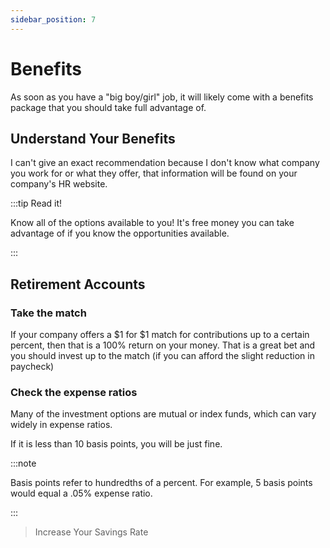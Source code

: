 ```yaml
---
sidebar_position: 7
---
```


# Benefits

As soon as you have a "big boy/girl" job, it will likely come with a benefits package that you should take full advantage of.

## Understand Your Benefits

I can't give an exact recommendation because I don't know what company you work for or what they offer, that information will be found on your company's HR website.

:::tip Read it!

Know all of the options available to you! It's free money you can take advantage of if you know the opportunities available.

:::

## Retirement Accounts

### Take the match

If your company offers a $1 for $1 match for contributions up to a certain percent, then that is a 100% return on your money. That is a great bet and you should invest up to the match (if you can afford the slight reduction in paycheck)

### Check the expense ratios

Many of the investment options are mutual or index funds, which can vary widely in expense ratios.

If it is less than 10 basis points, you will be just fine.

:::note 

Basis points refer to hundredths of a percent. For example, 5 basis points would equal a .05% expense ratio.

:::

>Increase Your Savings Rate